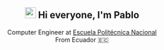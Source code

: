 <!---- 👋 Hi, I’m @PavoX20
- 👀 I’m interested in learning Linux and ethical Hacking
- 🌱 I’m currently learning Ingeneering at Computer Science
- 💞️ I’m looking to collaborate on Operative Systems and Networking projects
- 📫 How to reach me: pablo.sarzosa@epn.edu.ec


PavoX20/PavoX20 is a ✨ special ✨ repository because its `README.md` (this file) appears on your GitHub profile.
You can click the Preview link to take a look at your changes.
--->

<h2 align="center">
  <img src="https://media.giphy.com/media/hvRJCLFzcasrR4ia7z/giphy.gif" width="25px">
  Hi everyone, I'm Pablo
</h2>

<p align="center">
  Computer Engineer at <a href="https://www.epn.edu.ec">Escuela Politécnica Nacional</a><br>
  From Ecuador 🇪🇨
</p>
  
